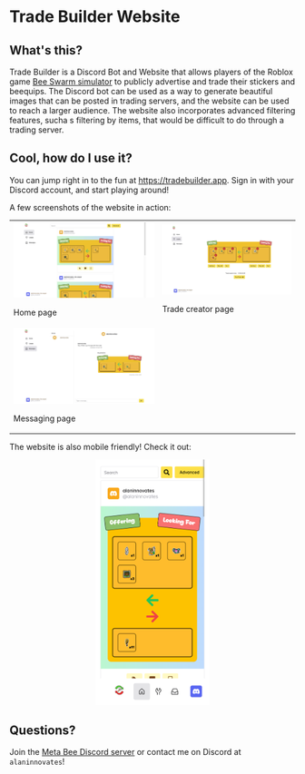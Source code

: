 # Trade Builder Website

## What's this?
Trade Builder is a Discord Bot and Website that allows players of the Roblox game [Bee Swarm simulator](https://www.roblox.com/game-details-web-subsite/games/1537690962/Bee-Swarm-Simulator) to publicly advertise and trade their stickers and beequips. The Discord bot can be used as a way to generate beautiful images that can be posted in trading servers, and the website can be used to reach a larger audience. The website also incorporates advanced filtering features, sucha s filtering by items, that would be difficult to do through a trading server.

## Cool, how do I use it?
You can jump right in to the fun at https://tradebuilder.app. Sign in with your Discord account, and start playing around!

A few screenshots of the website in action:
<table>
    <tr>
        <td>
            <img src="assets/tradebuilder_app_home.png" alt="Trade Builder Home Page">
            <p>Home page</p>
        </td>
        <td>
            <img src="assets/tradebuilder_app_create.jpeg" alt="Trade Builder Create Page">
            <p>Trade creator page</p>
        </td>
    </tr>
    <tr>
        <td>
            <img src="assets/tradebuilder_app_messages.jpeg" alt="Trade Builder Messages Page">
            <p>Messaging page</p>            
        </td>
    </tr>
</table>

The website is also mobile friendly! Check it out:
<center>
<img src="assets/tradebuilder_app_iphone_home.png" alt="Trade Builder Home Page on iPhone" width="200">
</center>

## Questions?
Join the [Meta Bee Discord server](https://discord.gg/2BgUMfCsHM) or contact me on Discord at `alaninnovates`!
